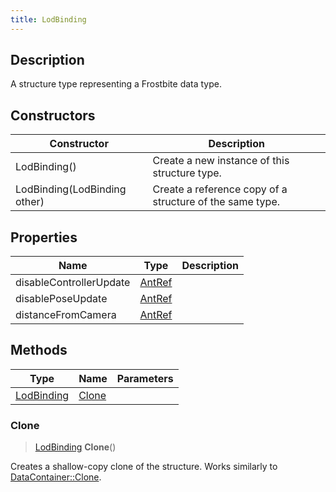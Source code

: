 ```yaml
---
title: LodBinding
---
```

## Description

A structure type representing a Frostbite data type.

## Constructors

| Constructor                  | Description                                              |
| ---------------------------- | -------------------------------------------------------- |
| LodBinding()                 | Create a new instance of this structure type.            |
| LodBinding(LodBinding other) | Create a reference copy of a structure of the same type. |

## Properties

| Name                    | Type             | Description |
| ----------------------- | ---------------- | ----------- |
| disableControllerUpdate | [AntRef](AntRef) |             |
| disablePoseUpdate       | [AntRef](AntRef) |             |
| distanceFromCamera      | [AntRef](AntRef) |             |

## Methods

| Type                     | Name            | Parameters |
| ------------------------ | --------------- | ---------- |
| [LodBinding](LodBinding) | [Clone](#clone) |            |

### Clone

> [LodBinding](LodBinding) **Clone**()

Creates a shallow-copy clone of the structure. Works similarly to [DataContainer::Clone](/vext/ref/shared/class/datacontainer#clone).
